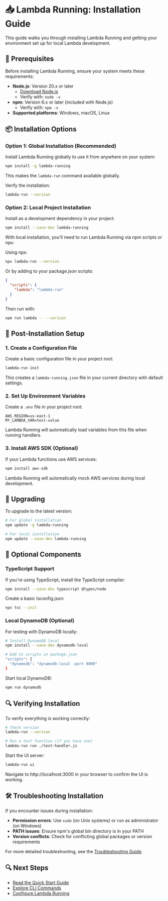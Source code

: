 # 📥 Lambda Running: Installation Guide

This guide walks you through installing Lambda Running and getting your environment set up for local Lambda development.

## 🔧 Prerequisites

Before installing Lambda Running, ensure your system meets these requirements:

- **Node.js**: Version 20.x or later
  - [Download Node.js](https://nodejs.org/)
  - Verify with: `node -v`
- **npm**: Version 6.x or later (included with Node.js)
  - Verify with: `npm -v`
- **Supported platforms**: Windows, macOS, Linux

## 📦 Installation Options

### Option 1: Global Installation (Recommended)

Install Lambda Running globally to use it from anywhere on your system:

```bash
npm install -g lambda-running
```

This makes the `lambda-run` command available globally.

Verify the installation:

```bash
lambda-run --version
```

### Option 2: Local Project Installation

Install as a development dependency in your project:

```bash
npm install --save-dev lambda-running
```

With local installation, you'll need to run Lambda Running via npm scripts or npx:

Using npx:
```bash
npx lambda-run --version
```

Or by adding to your package.json scripts:
```json
{
  "scripts": {
    "lambda": "lambda-run"
  }
}
```

Then run with:
```bash
npm run lambda -- --version
```

## 🔨 Post-Installation Setup

### 1. Create a Configuration File

Create a basic configuration file in your project root:

```bash
lambda-run init
```

This creates a `lambda-running.json` file in your current directory with default settings.

### 2. Set Up Environment Variables

Create a `.env` file in your project root:

```
AWS_REGION=us-east-1
MY_LAMBDA_VAR=test-value
```

Lambda Running will automatically load variables from this file when running handlers.

### 3. Install AWS SDK (Optional)

If your Lambda functions use AWS services:

```bash
npm install aws-sdk
```

Lambda Running will automatically mock AWS services during local development.

## 🔄 Upgrading

To upgrade to the latest version:

```bash
# For global installation
npm update -g lambda-running

# For local installation
npm update --save-dev lambda-running
```

## 🧩 Optional Components

### TypeScript Support

If you're using TypeScript, install the TypeScript compiler:

```bash
npm install --save-dev typescript @types/node
```

Create a basic tsconfig.json:

```bash
npx tsc --init
```

### Local DynamoDB (Optional)

For testing with DynamoDB locally:

```bash
# Install DynamoDB local
npm install --save-dev dynamodb-local

# Add to scripts in package.json
"scripts": {
  "dynamodb": "dynamodb-local -port 8000"
}
```

Start local DynamoDB:

```bash
npm run dynamodb
```

## 🔍 Verifying Installation

To verify everything is working correctly:

```bash
# Check version
lambda-run --version

# Run a test function (if you have one)
lambda-run run ./test-handler.js
```

Start the UI server:

```bash
lambda-run ui
```

Navigate to http://localhost:3000 in your browser to confirm the UI is working.

## 🛠️ Troubleshooting Installation

If you encounter issues during installation:

- **Permission errors**: Use `sudo` (on Unix systems) or run as administrator (on Windows)
- **PATH issues**: Ensure npm's global bin directory is in your PATH
- **Version conflicts**: Check for conflicting global packages or version requirements

For more detailed troubleshooting, see the [Troubleshooting Guide](./reference/troubleshooting.md).

## 🔍 Next Steps

- [Read the Quick Start Guide](./quick-start.md)
- [Explore CLI Commands](./reference/cli-reference.md)
- [Configure Lambda Running](./features/configuration.md) 